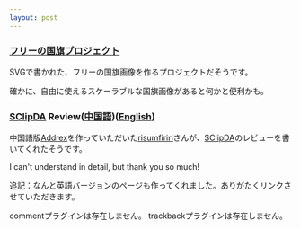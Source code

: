 ```yaml
---
layout: post
---
```

<h3><a href="http://www.sodipodi.com/index.php3?section=clipart/flags">フリーの国旗プロジェクト</a></h3>
<p>SVGで書かれた、フリーの国旗画像を作るプロジェクトだそうです。</p>
<p>確かに、自由に使えるスケーラブルな国旗画像があると何かと便利かも。</p>
<h3><a href="/?page=SClipDA" class="wikipage">SClipDA</a> Review(<a href="http://www.palmislife.com/~risumfiriri/diary/archives/00000081.htm">中国語</a>)(<a href="http://www.palmislife.com/~risumfiriri/diary/archives/00000083.htm">English</a>)</h3>
<p>中国語版<a href="/?page=Addrex" class="wikipage">Addrex</a>を作っていただいた<a href="http://home.kimo.com.tw/risumfiriri/palm.htm">risumfiriri</a>さんが、<a href="/?page=SClipDA" class="wikipage">SClipDA</a>のレビューを書いてくれたそうです。</p>
<p>I can't understand in detail, but thank you so much!</p>
<p>追記：なんと英語バージョンのページも作ってくれました。ありがたくリンクさせていただきます。</p>
<p><span class="error">commentプラグインは存在しません。</span> <span class="error">trackbackプラグインは存在しません。</span> </p>
